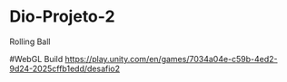 # Dio-Projeto-2
Rolling Ball

#WebGL Build
https://play.unity.com/en/games/7034a04e-c59b-4ed2-9d24-2025cffb1edd/desafio2
